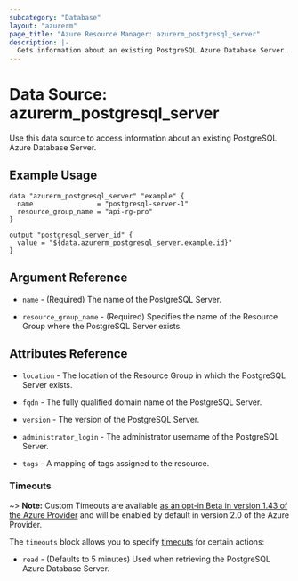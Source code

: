 ```yaml
---
subcategory: "Database"
layout: "azurerm"
page_title: "Azure Resource Manager: azurerm_postgresql_server"
description: |-
  Gets information about an existing PostgreSQL Azure Database Server.
---
```


# Data Source: azurerm_postgresql_server

Use this data source to access information about an existing PostgreSQL Azure Database Server.

## Example Usage

```hcl
data "azurerm_postgresql_server" "example" {
  name                = "postgresql-server-1"
  resource_group_name = "api-rg-pro"
}

output "postgresql_server_id" {
  value = "${data.azurerm_postgresql_server.example.id}"
}
```

## Argument Reference

* `name` - (Required) The name of the PostgreSQL Server.

* `resource_group_name` - (Required) Specifies the name of the Resource Group where the PostgreSQL Server exists.

## Attributes Reference

* `location` - The location of the Resource Group in which the PostgreSQL Server exists.

* `fqdn` - The fully qualified domain name of the PostgreSQL Server.

* `version` - The version of the PostgreSQL Server.

* `administrator_login` - The administrator username of the PostgreSQL Server.

* `tags` - A mapping of tags assigned to the resource.

### Timeouts

~> **Note:** Custom Timeouts are available [as an opt-in Beta in version 1.43 of the Azure Provider](/docs/providers/azurerm/guides/2.0-beta.html) and will be enabled by default in version 2.0 of the Azure Provider.

The `timeouts` block allows you to specify [timeouts](https://www.terraform.io/docs/configuration/resources.html#timeouts) for certain actions:

* `read` - (Defaults to 5 minutes) Used when retrieving the PostgreSQL Azure Database Server.
